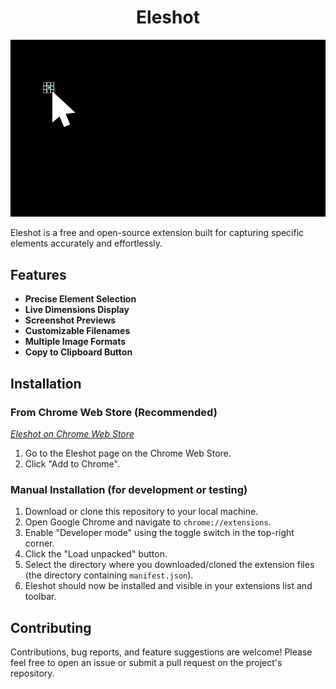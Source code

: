 <h1 align="center" id="title">Eleshot</h1>

![idk](https://raw.githubusercontent.com/Sphiment/Eleshot/refs/heads/main/Assets/Banner.gif)

<p id="description">Eleshot is a free and open-source extension built for capturing specific elements accurately and effortlessly.</p>


## Features

*   **Precise Element Selection**
*   **Live Dimensions Display** 
*   **Screenshot Previews**
*   **Customizable Filenames**
*   **Multiple Image Formats**
*   **Copy to Clipboard Button**

## Installation

### From Chrome Web Store (Recommended)
*[Eleshot on Chrome Web Store](https://chromewebstore.google.com/detail/kkmdkbbodcekbeodpbecknephglifmki)*
1.  Go to the Eleshot page on the Chrome Web Store.
2.  Click "Add to Chrome".

### Manual Installation (for development or testing)

1.  Download or clone this repository to your local machine.
2.  Open Google Chrome and navigate to `chrome://extensions`.
3.  Enable "Developer mode" using the toggle switch in the top-right corner.
4.  Click the "Load unpacked" button.
5.  Select the directory where you downloaded/cloned the extension files (the directory containing `manifest.json`).
6.  Eleshot should now be installed and visible in your extensions list and toolbar.


## Contributing

Contributions, bug reports, and feature suggestions are welcome! Please feel free to open an issue or submit a pull request on the project's repository.
